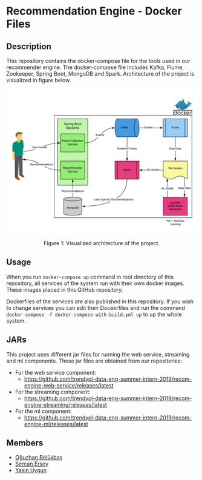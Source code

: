 # Recommendation Engine - Docker Files

## Description
This repository contains the docker-compose file for the tools used in our recommender engine. The docker-compose file includes Kafka, Flume, Zookeeper, Spring Boot, MongoDB and Spark. Architecture of the project is visualized in figure below.

![System Overview](./figures/architecture.png)
<p align="center">
	Figure 1: Visualized architecture of the project.
</p>

## Usage
When you run `docker-compose up` command in root directory of this repository, all services of the system run with their own docker images. These images placed in this GitHub repository.

Dockerfiles of the services are also published in this repository. If you wish to change services you can edit their Docekrfiles and run the command `docker-compose -f docker-compose-with-build.yml up` to up the whole system.

## JARs
This project uses different jar files for running the web service, streaming and ml components. These jar files are obtained from our repositories:
* For the web service component:
  * https://github.com/trendyol-data-eng-summer-intern-2019/recom-engine-web-service/releases/latest
* For the streaming component:
  * https://github.com/trendyol-data-eng-summer-intern-2019/recom-engine-streaming/releases/latest
* For the ml component:
  * https://github.com/trendyol-data-eng-summer-intern-2019/recom-engine-ml/releases/latest

## Members
- [Oğuzhan Bölükbaş](https://github.com/oguzhan-bolukbas)
- [Sercan Ersoy](https://github.com/sercanersoy)
- [Yasin Uygun](https://github.com/yasinuygun)
